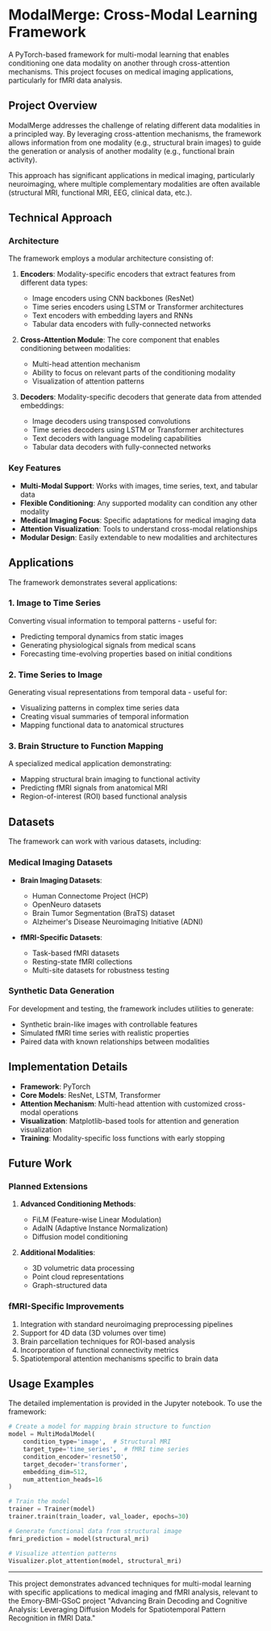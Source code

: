 # ModalMerge: Cross-Modal Learning Framework

A PyTorch-based framework for multi-modal learning that enables conditioning one data modality on another through cross-attention mechanisms. This project focuses on medical imaging applications, particularly for fMRI data analysis.

## Project Overview

ModalMerge addresses the challenge of relating different data modalities in a principled way. By leveraging cross-attention mechanisms, the framework allows information from one modality (e.g., structural brain images) to guide the generation or analysis of another modality (e.g., functional brain activity).

This approach has significant applications in medical imaging, particularly neuroimaging, where multiple complementary modalities are often available (structural MRI, functional MRI, EEG, clinical data, etc.).

## Technical Approach

### Architecture

The framework employs a modular architecture consisting of:

1. **Encoders**: Modality-specific encoders that extract features from different data types:
   - Image encoders using CNN backbones (ResNet)
   - Time series encoders using LSTM or Transformer architectures
   - Text encoders with embedding layers and RNNs
   - Tabular data encoders with fully-connected networks

2. **Cross-Attention Module**: The core component that enables conditioning between modalities:
   - Multi-head attention mechanism
   - Ability to focus on relevant parts of the conditioning modality
   - Visualization of attention patterns

3. **Decoders**: Modality-specific decoders that generate data from attended embeddings:
   - Image decoders using transposed convolutions
   - Time series decoders using LSTM or Transformer architectures
   - Text decoders with language modeling capabilities
   - Tabular data decoders with fully-connected networks

### Key Features

- **Multi-Modal Support**: Works with images, time series, text, and tabular data
- **Flexible Conditioning**: Any supported modality can condition any other modality
- **Medical Imaging Focus**: Specific adaptations for medical imaging data
- **Attention Visualization**: Tools to understand cross-modal relationships
- **Modular Design**: Easily extendable to new modalities and architectures

## Applications

The framework demonstrates several applications:

### 1. Image to Time Series

Converting visual information to temporal patterns - useful for:
- Predicting temporal dynamics from static images
- Generating physiological signals from medical scans
- Forecasting time-evolving properties based on initial conditions

### 2. Time Series to Image

Generating visual representations from temporal data - useful for:
- Visualizing patterns in complex time series data
- Creating visual summaries of temporal information
- Mapping functional data to anatomical structures

### 3. Brain Structure to Function Mapping

A specialized medical application demonstrating:
- Mapping structural brain imaging to functional activity
- Predicting fMRI signals from anatomical MRI
- Region-of-interest (ROI) based functional analysis

## Datasets

The framework can work with various datasets, including:

### Medical Imaging Datasets

- **Brain Imaging Datasets**:
  - Human Connectome Project (HCP)
  - OpenNeuro datasets
  - Brain Tumor Segmentation (BraTS) dataset
  - Alzheimer's Disease Neuroimaging Initiative (ADNI)

- **fMRI-Specific Datasets**:
  - Task-based fMRI datasets
  - Resting-state fMRI collections
  - Multi-site datasets for robustness testing

### Synthetic Data Generation

For development and testing, the framework includes utilities to generate:
- Synthetic brain-like images with controllable features
- Simulated fMRI time series with realistic properties
- Paired data with known relationships between modalities

## Implementation Details

- **Framework**: PyTorch
- **Core Models**: ResNet, LSTM, Transformer
- **Attention Mechanism**: Multi-head attention with customized cross-modal operations
- **Visualization**: Matplotlib-based tools for attention and generation visualization
- **Training**: Modality-specific loss functions with early stopping

## Future Work

### Planned Extensions

1. **Advanced Conditioning Methods**:
   - FiLM (Feature-wise Linear Modulation)
   - AdaIN (Adaptive Instance Normalization)
   - Diffusion model conditioning

2. **Additional Modalities**:
   - 3D volumetric data processing
   - Point cloud representations
   - Graph-structured data

### fMRI-Specific Improvements

1. Integration with standard neuroimaging preprocessing pipelines
2. Support for 4D data (3D volumes over time)
3. Brain parcellation techniques for ROI-based analysis
4. Incorporation of functional connectivity metrics
5. Spatiotemporal attention mechanisms specific to brain data

## Usage Examples

The detailed implementation is provided in the Jupyter notebook. To use the framework:

```python
# Create a model for mapping brain structure to function
model = MultiModalModel(
    condition_type='image',  # Structural MRI
    target_type='time_series',  # fMRI time series
    condition_encoder='resnet50',
    target_decoder='transformer',
    embedding_dim=512,
    num_attention_heads=16
)

# Train the model
trainer = Trainer(model)
trainer.train(train_loader, val_loader, epochs=30)

# Generate functional data from structural image
fmri_prediction = model(structural_mri)

# Visualize attention patterns
Visualizer.plot_attention(model, structural_mri)
```

---

This project demonstrates advanced techniques for multi-modal learning with specific applications to medical imaging and fMRI analysis, relevant to the Emory-BMI-GSoC project "Advancing Brain Decoding and Cognitive Analysis: Leveraging Diffusion Models for Spatiotemporal Pattern Recognition in fMRI Data."
